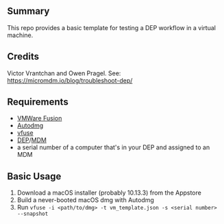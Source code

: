 ## Summary
This repo provides a basic template for testing a DEP workflow in a virtual machine.

## Credits

Victor Vrantchan and Owen Pragel. See: https://micromdm.io/blog/troubleshoot-dep/

## Requirements
- [VMWare Fusion](https://www.vmware.com/products/fusion.html)
- [Autodmg](https://github.com/MagerValp/AutoDMG)
- [vfuse](https://github.com/chilcote/vfuse)
- [DEP](https://www.apple.com/business/dep/)/[MDM](https://support.apple.com/business#gallery-toggletabs-view-0-tab-3)
- a serial number of a computer that's in your DEP and assigned to an MDM

## Basic Usage

1. Download a macOS installer (probably 10.13.3) from the Appstore
2. Build a never-booted macOS dmg with Autodmg
3. Run `vfuse -i <path/to/dmg> -t vm_template.json -s <serial number> --snapshot`
